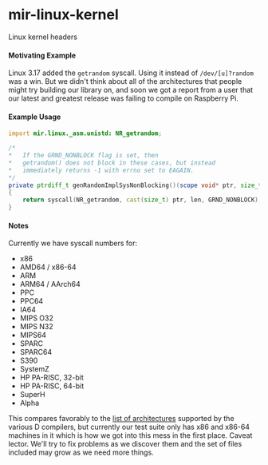 # mir-linux-kernel
Linux kernel headers

#### Motivating Example
Linux 3.17 added the `getrandom` syscall. Using it instead of `/dev/[u]?random` was a win. But we didn't think about all of the architectures that people might try building our library on, and soon we got a report from a user that our latest and greatest release was failing to compile on Raspberry Pi.

#### Example Usage
```d
import mir.linux._asm.unistd: NR_getrandom;

/*
*   If the GRND_NONBLOCK flag is set, then
*   getrandom() does not block in these cases, but instead
*   immediately returns -1 with errno set to EAGAIN.
*/
private ptrdiff_t genRandomImplSysNonBlocking()(scope void* ptr, size_t len) @nogc nothrow @system
{
    return syscall(NR_getrandom, cast(size_t) ptr, len, GRND_NONBLOCK);
}

```

#### Notes
Currently we have syscall numbers for:

* x86
* AMD64 / x86-64
* ARM
* ARM64 / AArch64
* PPC
* PPC64
* IA64
* MIPS O32
* MIPS N32
* MIPS64
* SPARC
* SPARC64
* S390
* SystemZ
* HP PA-RISC, 32-bit
* HP PA-RISC, 64-bit
* SuperH
* Alpha

This compares favorably to the [list of architectures](https://wiki.dlang.org/Compilers) supported by the various D compilers, but currently our test suite only has x86 and x86-64 machines in it which is how we got into this mess in the first place. Caveat lector. We'll try to fix problems as we discover them and the set of files included may grow as we need more things.
